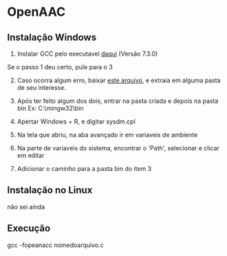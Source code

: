 # OpenAAC

## Instalação Windows
  1) Instalar GCC pelo executavel [daqui](https://sourceforge.net/projects/mingw-w64/) (Versão 7.3.0)
  
  Se o passo 1 deu certo, pule para o 3

  2) Caso ocorra algum erro, baixar [este arquivo](https://sourceforge.net/projects/mingw-w64/files/Toolchains%20targetting%20Win32/Personal%20Builds/mingw-builds/7.3.0/threads-posix/dwarf/), e extraia em alguma pasta de seu interesse. 

  3) Após ter feito algum dos dois, entrar na pasta criada e depois na pasta bin
  Ex: C:\mingw32\bin

  4) Apertar Windows + R, e digitar sysdm.cpl

  5) Na tela que abriu, na aba avançado ir em variaveis de ambiente

  6) Na parte de variaveis do sistema, encontrar o 'Path', selecionar e clicar em editar

  7) Adicionar o caminho para a pasta bin do item 3


## Instalação no Linux

não sei ainda


## Execução

gcc -fopeanacc nomedoarquivo.c
